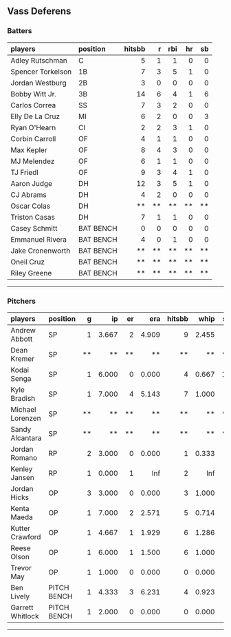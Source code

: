 ## Vass Deferens

### Batters

 
|players           |position  | hitsbb|  r| rbi| hr| sb| 
|:-----------------|:---------|------:|--:|---:|--:|--:| 
|Adley Rutschman   |C         |      5|  1|   1|  0|  0| 
|Spencer Torkelson |1B        |      7|  3|   5|  1|  0| 
|Jordan Westburg   |2B        |      3|  0|   0|  0|  0| 
|Bobby Witt Jr.    |3B        |     14|  6|   4|  1|  6| 
|Carlos Correa     |SS        |      7|  3|   2|  0|  0| 
|Elly De La Cruz   |MI        |      6|  2|   0|  0|  3| 
|Ryan O'Hearn      |CI        |      2|  2|   3|  1|  0| 
|Corbin Carroll    |OF        |      4|  1|   1|  0|  0| 
|Max Kepler        |OF        |      8|  4|   3|  0|  0| 
|MJ Melendez       |OF        |      6|  1|   1|  0|  0| 
|TJ Friedl         |OF        |      9|  3|   4|  1|  0| 
|Aaron Judge       |DH        |     12|  3|   5|  1|  0| 
|CJ Abrams         |DH        |      4|  2|   0|  0|  0| 
|Oscar Colas       |DH        |     **| **|  **| **| **| 
|Triston Casas     |DH        |      7|  1|   1|  0|  0| 
|Casey Schmitt     |BAT BENCH |      0|  0|   0|  0|  0| 
|Emmanuel Rivera   |BAT BENCH |      4|  0|   1|  0|  0| 
|Jake Cronenworth  |BAT BENCH |     **| **|  **| **| **| 
|Oneil Cruz        |BAT BENCH |     **| **|  **| **| **| 
|Riley Greene      |BAT BENCH |     **| **|  **| **| **| 


* * *

### Pitchers

 
|players          |position    |  g|    ip| er|   era| hitsbb|  whip| so|  w| sv| 
|:----------------|:-----------|--:|-----:|--:|-----:|------:|-----:|--:|--:|--:| 
|Andrew Abbott    |SP          |  1| 3.667|  2| 4.909|      9| 2.455|  5|  0|  0| 
|Dean Kremer      |SP          | **|    **| **|    **|     **|    **| **| **| **| 
|Kodai Senga      |SP          |  1| 6.000|  0| 0.000|      4| 0.667| 10|  1|  0| 
|Kyle Bradish     |SP          |  1| 7.000|  4| 5.143|      7| 1.000|  5|  0|  0| 
|Michael Lorenzen |SP          | **|    **| **|    **|     **|    **| **| **| **| 
|Sandy Alcantara  |SP          | **|    **| **|    **|     **|    **| **| **| **| 
|Jordan Romano    |RP          |  2| 3.000|  0| 0.000|      1| 0.333|  4|  0|  1| 
|Kenley Jansen    |RP          |  1| 0.000|  1|   Inf|      2|   Inf|  0|  0|  0| 
|Jordan Hicks     |OP          |  3| 3.000|  0| 0.000|      3| 1.000|  3|  0|  0| 
|Kenta Maeda      |OP          |  1| 7.000|  2| 2.571|      5| 0.714|  8|  1|  0| 
|Kutter Crawford  |OP          |  1| 4.667|  1| 1.929|      6| 1.286|  7|  0|  0| 
|Reese Olson      |OP          |  1| 6.000|  1| 1.500|      6| 1.000|  7|  1|  0| 
|Trevor May       |OP          |  1| 1.000|  0| 0.000|      0| 0.000|  1|  0|  0| 
|Ben Lively       |PITCH BENCH |  1| 4.333|  3| 6.231|      4| 0.923|  4|  0|  0| 
|Garrett Whitlock |PITCH BENCH |  1| 2.000|  0| 0.000|      0| 0.000|  1|  0|  0| 


* * *


